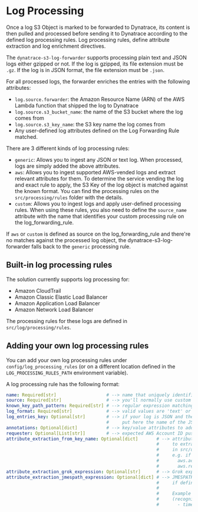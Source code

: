 # Log Processing

Once a log S3 Object is marked to be forwarded to Dynatrace, its content is then pulled and processed before sending it to Dynatrace according to the defined log processing rules. Log processing rules, define attribute extraction and log enrichment directives.

The `dynatrace-s3-log-forwarder` supports processing plain text and JSON logs either gzipped or not. If the log is gzipped, its file extension must be `.gz`. If the log is in JSON format, the file extension must be `.json`.

For all processed logs, the forwarder enriches the entries with the following attributes:

* `log.source.forwarder`: the Amazon Resource Name (ARN) of the AWS Lambda function that shipped the log to Dynatrace
* `log.source.s3_bucket_name`: the name of the S3 bucket where the log comes from
* `log.source.s3_key_name`: the S3 key name the log comes from
* Any user-defined log attributes defined on the Log Forwarding Rule matched.

There are 3 different kinds of log processing rules:

* `generic`: Allows you to ingest any JSON or text log. When processed, logs are simply added the above attributes.
* `aws`: Allows you to ingest supported AWS-vended logs and extract relevant attributes for them. To determine the service vending the log and exact rule to apply, the S3 Key of the log object is matched against the known format. You can find the processing rules on the `src/processing/rules` folder with the details.
* `custom`: Allows you to ingest logs and apply user-defined processing rules. When using these rules, you also need to define the `source_name` attribute with the name that identifies your custom processing rule on the log_forwarding_rule.

If `aws` or `custom` is defined as source on the log_forwarding_rule and there're no matches against the processed log object, the dynatrace-s3-log-forwarder falls back to the `generic` processing rule.

## Built-in log processing rules

The solution currently supports log processing for:

* Amazon CloudTrail
* Amazon Classic Elastic Load Balancer
* Amazon Application Load Balancer
* Amazon Network Load Balancer

The processing rules for these logs are defined in `src/log/processing/rules`.

## Adding your own log processing rules

You can add your own log processing rules under `config/log_processing_rules` (or on a different location defined in the `LOG_PROCESSING_RULES_PATH` environment variable).

A log processing rule has the following format:

```yaml
name: Required[str]                   # --> name that uniquely identifies your processing rule
source: Required[str]                 # --> you'll normally use custom here, but valid values are 'custom', 'aws' and 'generic'
known_key_path_pattern: Required[str] # --> regular expression matching the file name pattern of your logs. To match anything, use "^.*$"
log_format: Required[str]             # --> valid values are 'text' or 'json'
log_entries_key: Optional[str]        # --> if your log is JSON and the entries are under a List inside the document, 
                                      #     put here the name of the JSON key containing the list of log entries. 
annotations: Optional[dict]           # --> key/value attributes to add to all log entries (e.g. log.source: nginx)
requester: Optional[List[str]]        # --> expected AWS Account ID pushing the logs (this field is not currently used, and it's for future se)
attribute_extraction_from_key_name: Optional[dict]       # --> attribute_name: regular expression to apply to the S3 Key Name 
                                                         #     to extract an attribute. You can use pre-defined regular expressions 
                                                         #     in src/utils/helpers (e.g. {aws_account_id_pattern}, {aws_region_pattern})
                                                         #     e.g. if your S3 key is AWSLog/[aws account id]/[service]/[region]
                                                         #       aws.account.id: {aws_account_id_pattern}
                                                         #       aws.region: {aws_region_pattern}
attribute_extraction_grok_expression: Optional[str]      # --> Grok expression to apply to a text log to extract attributes
attribute_extraction_jmespath_expression: Optional[dict] # --> JMESPATH expressions to extract attributes from a JSON log 
                                                         #     if defined, jmespath expressions are applied after grok expressions
                                                         #
                                                         #     Example to map the 'eventTime' value in a JSON log, to 'timestamp' 
                                                         #     (recognized field in Dynatrace for event timestamp):
                                                         #       - timestamp: eventTime 
```
